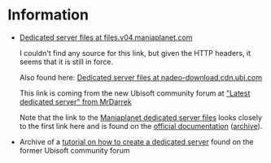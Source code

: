 # Information

* [Dedicated server files at files.v04.maniaplanet.com](http://files.v04.maniaplanet.com/server/TrackmaniaServer_Latest.zip)

  I couldn't find any source for this link, but given the HTTP headers, it seems that it is still in force.

  Also found here: [Dedicated server files at nadeo-download.cdn.ubi.com](https://nadeo-download.cdn.ubi.com/trackmania/TrackmaniaServer_Latest.zip)

  This link is coming from the new Ubisoft community forum at ["Latest dedicated server" from MrDarrek](https://discussions.ubisoft.com/topic/163322/latest-dedicated-server?lang=en-US)

  Note that the link to the [Maniaplanet dedicated server files](http://files.v04.maniaplanet.com/server/ManiaplanetServer_Latest.zip) looks closely to the first link here and is found on the [official documentation](https://doc.maniaplanet.com/dedicated-server/getting-started) ([archive](https://web.archive.org/web/20200518133125/https://doc.maniaplanet.com/dedicated-server/getting-started)).

* Archive of a [tutorial on how to create a dedicated server](https://web.archive.org/web/20220319203831/https://forums.ubisoft.com/showthread.php/2242192-Tutorial-Trackmania-2020-Dedicated-Server) found on the former Ubisoft community forum
